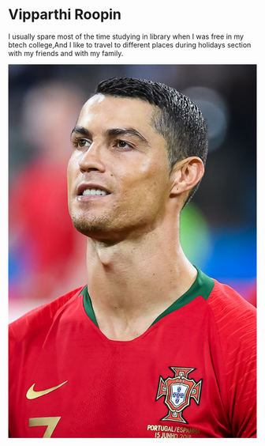 # Vipparthi Roopin
I usually spare most of the time studying in library when I was free in my btech college,And I like to travel to different places during holidays section with my friends and with my family.


![Image](https://github.com/RonaldoS542274/Assignment2-Vipparthi/blob/main/Cristiano_Ronaldo_2018.jpg)